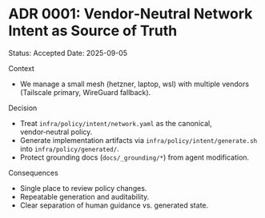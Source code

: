 # ADR 0001: Vendor‑Neutral Network Intent as Source of Truth

Status: Accepted
Date: 2025-09-05

Context
- We manage a small mesh (hetzner, laptop, wsl) with multiple vendors (Tailscale primary, WireGuard fallback).

Decision
- Treat `infra/policy/intent/network.yaml` as the canonical, vendor‑neutral policy.
- Generate implementation artifacts via `infra/policy/intent/generate.sh` into `infra/policy/generated/`.
- Protect grounding docs (`docs/_grounding/*`) from agent modification.

Consequences
- Single place to review policy changes.
- Repeatable generation and auditability.
- Clear separation of human guidance vs. generated state.
